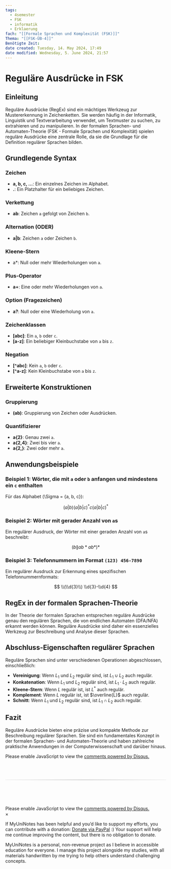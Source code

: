 ```yaml
---
tags:
  - 4semester
  - FSK
  - informatik
  - Erklaerung
fach: "[[Formale Sprachen und Komplexität (FSK)]]"
Thema: "[[FSK-ÜB-4]]"
Benötigte Zeit:
date created: Tuesday, 14. May 2024, 17:49
date modified: Wednesday, 5. June 2024, 21:57
---
```


# Reguläre Ausdrücke in FSK

## Einleitung

Reguläre Ausdrücke (RegEx) sind ein mächtiges Werkzeug zur Mustererkennung in Zeichenketten. Sie werden häufig in der Informatik, Linguistik und Textverarbeitung verwendet, um Textmuster zu suchen, zu extrahieren und zu manipulieren. In der formalen Sprachen- und Automaten-Theorie (FSK - Formale Sprachen und Komplexität) spielen reguläre Ausdrücke eine zentrale Rolle, da sie die Grundlage für die Definition regulärer Sprachen bilden.

## Grundlegende Syntax

### Zeichen

- **a, b, c, …**: Ein einzelnes Zeichen im Alphabet.
- **.**: Ein Platzhalter für ein beliebiges Zeichen.

### Verkettung

- **ab**: Zeichen `a` gefolgt von Zeichen `b`.

### Alternation (ODER)

- **a\|b**: Zeichen `a` oder Zeichen `b`.

### Kleene-Stern

- a\*: Null oder mehr Wiederholungen von `a`.

### Plus-Operator

- **a+**: Eine oder mehr Wiederholungen von `a`.

### Option (Fragezeichen)

- **a?**: Null oder eine Wiederholung von `a`.

### Zeichenklassen

- **[abc]**: Ein `a`, `b` oder `c`.
- **[a-z]**: Ein beliebiger Kleinbuchstabe von `a` bis `z`.

### Negation

- **[^abc]**: Kein `a`, `b` oder `c`.
- **[^a-z]**: Kein Kleinbuchstabe von `a` bis `z`.

## Erweiterte Konstruktionen

### Gruppierung

- **(ab)**: Gruppierung von Zeichen oder Ausdrücken.

### Quantifizierer

- **a{2}**: Genau zwei `a`.
- **a{2,4}**: Zwei bis vier `a`.
- **a{2,}**: Zwei oder mehr `a`.

## Anwendungsbeispiele

### Beispiel 1: Wörter, die mit `a` oder `b` anfangen und mindestens ein `c` enthalten

Für das Alphabet \(\Sigma = \{a, b, c\}\):

$$
 (a|b)(a|b|c)^*c(a|b|c)^*
$$

### Beispiel 2: Wörter mit gerader Anzahl von `a`s

Ein regulärer Ausdruck, der Wörter mit einer geraden Anzahl von `a`s beschreibt:

$$
 (b\|ab*ab*)*
$$

### Beispiel 3: Telefonnummern im Format `(123) 456-7890`

Ein regulärer Ausdruck zur Erkennung eines spezifischen Telefonnummernformats:

$$
 \\(\\d{3}\\) \\d{3}-\\d{4}
$$

## RegEx in der formalen Sprachen-Theorie

In der Theorie der formalen Sprachen entsprechen reguläre Ausdrücke genau den regulären Sprachen, die von endlichen Automaten (DFA/NFA) erkannt werden können. Reguläre Ausdrücke sind daher ein essenzielles Werkzeug zur Beschreibung und Analyse dieser Sprachen.

## Abschluss-Eigenschaften regulärer Sprachen

Reguläre Sprachen sind unter verschiedenen Operationen abgeschlossen, einschließlich:

- **Vereinigung**: Wenn $L_1$ und $L_2$ regulär sind, ist $L_1 \cup L_2$ auch regulär.
- **Konkatenation**: Wenn $L_1$ und $L_2$ regulär sind, ist $L_1 \cdot L_2$ auch regulär.
- **Kleene-Stern**: Wenn $L$ regulär ist, ist $L^*$ auch regulär.
- **Komplement**: Wenn $L$ regulär ist, ist $\overline{L}$ auch regulär.
- **Schnitt**: Wenn $L_1$ und $L_2$ regulär sind, ist $L_1 \cap L_2$ auch regulär.

## Fazit

Reguläre Ausdrücke bieten eine präzise und kompakte Methode zur Beschreibung regulärer Sprachen. Sie sind ein fundamentales Konzept in der formalen Sprachen- und Automaten-Theorie und haben zahlreiche praktische Anwendungen in der Computerwissenschaft und darüber hinaus.

<!-- DISQUS SCRIPT COMMENT START -->

<!-- DISQUS RECOMMENDATION START -->

<div id="disqus_recommendations"></div>

<script> 
(function() { // REQUIRED CONFIGURATION VARIABLE: EDIT THE SHORTNAME BELOW
var d = document, s = d.createElement('script'); // IMPORTANT: Replace EXAMPLE with your forum shortname!
s.src = 'https://myuninotes.disqus.com/recommendations.js'; s.setAttribute('data-timestamp', +new Date());
(d.head || d.body).appendChild(s);
})();
</script>
<noscript>
Please enable JavaScript to view the 
<a href="https://disqus.com/?ref_noscript" rel="nofollow">
comments powered by Disqus.
</a>
</noscript>

<!-- DISQUS RECOMMENDATION END -->

<hr style="border: none; height: 2px; background: linear-gradient(to right, #f0f0f0, #ccc, #f0f0f0); margin-top: 4rem; margin-bottom: 5rem;">
<div id="disqus_thread"></div>
<script>
    /**
    *  RECOMMENDED CONFIGURATION VARIABLES: EDIT AND UNCOMMENT THE SECTION BELOW TO INSERT DYNAMIC VALUES FROM YOUR PLATFORM OR CMS.
    *  LEARN WHY DEFINING THESE VARIABLES IS IMPORTANT: https://disqus.com/admin/universalcode/#configuration-variables    */
    /*
    var disqus_config = function () {
    this.page.url = PAGE_URL;  // Replace PAGE_URL with your page's canonical URL variable
    this.page.identifier = PAGE_IDENTIFIER; // Replace PAGE_IDENTIFIER with your page's unique identifier variable
    };
    */
    (function() { // DON'T EDIT BELOW THIS LINE
    var d = document, s = d.createElement('script');
    s.src = 'https://myuninotes.disqus.com/embed.js';
    s.setAttribute('data-timestamp', +new Date());
    (d.head || d.body).appendChild(s);
    })();
</script>
<noscript>Please enable JavaScript to view the <a href="https://disqus.com/?ref_noscript">comments powered by Disqus.</a></noscript>

<!-- DISQUS SCRIPT COMMENT END -->

<!-- Modal START -->
<div id="myModal" class="modal">
  <div class="modal-content">
    <span id="closeModal" class="close">&times;</span>
    <p class="modal-text">
      If MyUniNotes has been helpful and you’d like to support my efforts, <span class="modal-highlight"> you can contribute with a donation: <a class="modal-dono-link" href="https://paypal.me/myuninotes4u">Donate via PayPal</a> :) </span> Your support will help me continue improving the content, but there is no obligation to donate.
    </p>
    <p class="modal-text">
      <span class="modal-highlight">MyUniNotes is a personal, non-revenue project as I believe in accessible education for everyone.</span> I manage this project alongside my studies, with all materials handwritten by me trying to help others understand challenging concepts.
    </p>
  </div>
</div>

<script>
  // JavaScript to display the modal on page load
  document.addEventListener('DOMContentLoaded', function() {
    // Generate a random number between 1 and 1
    // Wanted it to load with a adjustable probability for every page load but did not work, as DOM is loaded only once. Therefore now loading it every time website is visited and DOM is loaded.
    const randomNumber = Math.floor(Math.random() * 1) + 1; 
    // console.log(randomNumber)
    if (randomNumber === 1) {
      setTimeout(function() {
        const modal = document.getElementById('myModal');
        if (modal) {
          modal.classList.add('show');
        }
      }, 1000); // Adjust the delay as needed

      const closeModal = document.getElementById('closeModal');
      if (closeModal) {
        closeModal.addEventListener('click', function() {
          const modal = document.getElementById('myModal');
          if (modal) {
            modal.classList.remove('show');
          }
        });
      }
    } else {
      // Ensure the modal is hidden if the random number is not 1
      const modal = document.getElementById('myModal');
      if (modal) {
        modal.style.display = 'none';
      }
    }
  });
</script>
<!-- Modal END -->

